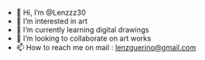 - 👋 Hi, I’m @Lenzzz30
- 👀 I’m interested in art
- 🌱 I’m currently learning digital drawings
- 💞️ I’m looking to collaborate on art works
- 📫 How to reach me on mail : lenzguerino@gmail.com

<!---
Lenzzz30/Lenzzz30 is a ✨ special ✨ repository because its `README.md` (this file) appears on your GitHub profile.
You can click the Preview link to take a look at your changes.
--->
